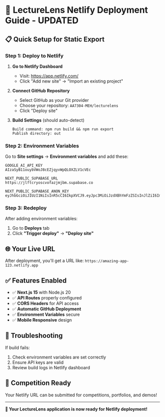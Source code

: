 # 🚀 LectureLens Netlify Deployment Guide - UPDATED

## 📋 Quick Setup for Static Export

### Step 1: Deploy to Netlify

1. **Go to Netlify Dashboard**
   - Visit: https://app.netlify.com/
   - Click "Add new site" → "Import an existing project"

2. **Connect GitHub Repository**
   - Select GitHub as your Git provider
   - Choose your repository: `AA7304-MEH/lecturelens`
   - Click "Deploy site"

3. **Build Settings** (should auto-detect)
   ```
   Build command: npm run build && npm run export
   Publish directory: out
   ```

### Step 2: Environment Variables

Go to **Site settings** → **Environment variables** and add these:

```
GOOGLE_AI_API_KEY
AIzaSyB11ouybVWoJ8cEZjqyvWpQLOXZLV1cVEc

NEXT_PUBLIC_SUPABASE_URL
https://jlftcryoscvofazjmjbm.supabase.co

NEXT_PUBLIC_SUPABASE_ANON_KEY
eyJhbGciOiJIUzI1NiIsInR5cCI6IkpXVCJ9.eyJpc3MiOiJzdXBhYmFzZSIsInJlZiI6ImpsZnRjcnlvc2N2b2ZhemptamJtIiwicm9sZSI6ImFub24iLCJpYXQiOjE3NTg0NTMxOTgsImV4cCI6MjA3NDAyOTE5OH0.91hymcNQvOyAJSqHKJ73SzqSD2s3sTLd8KHmuOGhtao
```

### Step 3: Redeploy

After adding environment variables:
1. Go to **Deploys** tab
2. Click **"Trigger deploy"** → **"Deploy site"**

## 🌐 Your Live URL

After deployment, you'll get a URL like: `https://amazing-app-123.netlify.app`

## ✅ Features Enabled

- ✅ **Next.js 15** with Node.js 20
- ✅ **API Routes** properly configured
- ✅ **CORS Headers** for API access
- ✅ **Automatic GitHub Deployment**
- ✅ **Environment Variables** secure
- ✅ **Mobile Responsive** design

## 🔧 Troubleshooting

If build fails:
1. Check environment variables are set correctly
2. Ensure API keys are valid
3. Review build logs in Netlify dashboard

## 🎯 Competition Ready

Your Netlify URL can be submitted for competitions, portfolios, and demos!

---

**🎉 Your LectureLens application is now ready for Netlify deployment!**